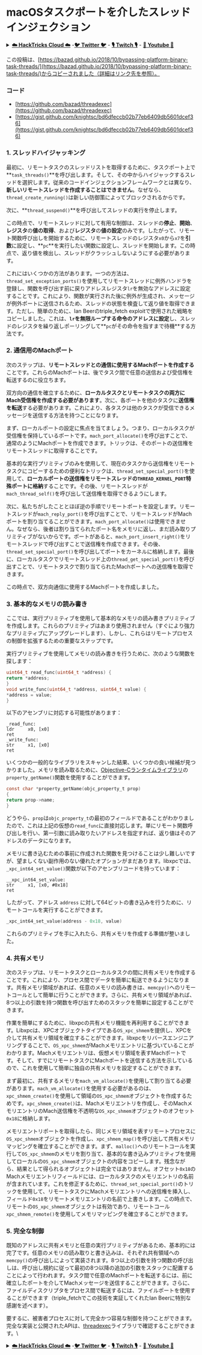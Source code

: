 # macOSタスクポートを介したスレッドインジェクション

<details>

<summary><a href="https://cloud.hacktricks.xyz/pentesting-cloud/pentesting-cloud-methodology"><strong>☁️ HackTricks Cloud ☁️</strong></a> -<a href="https://twitter.com/hacktricks_live"><strong>🐦 Twitter 🐦</strong></a> - <a href="https://www.twitch.tv/hacktricks_live/schedule"><strong>🎙️ Twitch 🎙️</strong></a> - <a href="https://www.youtube.com/@hacktricks_LIVE"><strong>🎥 Youtube 🎥</strong></a></summary>

* **サイバーセキュリティ企業**で働いていますか？ **HackTricksで会社を宣伝**したいですか？または、**PEASSの最新バージョンにアクセスしたり、HackTricksをPDFでダウンロード**したいですか？[**SUBSCRIPTION PLANS**](https://github.com/sponsors/carlospolop)をチェックしてください！
* [**The PEASS Family**](https://opensea.io/collection/the-peass-family)を発見しましょう。独占的な[**NFT**](https://opensea.io/collection/the-peass-family)のコレクションです。
* [**公式のPEASS＆HackTricksのグッズ**](https://peass.creator-spring.com)を手に入れましょう。
* [**💬**](https://emojipedia.org/speech-balloon/) [**Discordグループ**](https://discord.gg/hRep4RUj7f)または[**テレグラムグループ**](https://t.me/peass)に**参加**するか、**Twitter**で**フォロー**してください[**🐦**](https://github.com/carlospolop/hacktricks/tree/7af18b62b3bdc423e11444677a6a73d4043511e9/\[https:/emojipedia.org/bird/README.md)[**@carlospolopm**](https://twitter.com/hacktricks\_live)**。**
* **ハッキングのトリックを共有するには、PRを** [**hacktricks repo**](https://github.com/carlospolop/hacktricks) **と** [**hacktricks-cloud repo**](https://github.com/carlospolop/hacktricks-cloud) **に提出してください。**

</details>

この投稿は、[https://bazad.github.io/2018/10/bypassing-platform-binary-task-threads/](https://bazad.github.io/2018/10/bypassing-platform-binary-task-threads/)からコピーされました（詳細はリンク先を参照）。

### コード

* [https://github.com/bazad/threadexec](https://github.com/bazad/threadexec)
* [https://gist.github.com/knightsc/bd6dfeccb02b77eb6409db5601dcef36](https://gist.github.com/knightsc/bd6dfeccb02b77eb6409db5601dcef36)

### 1. スレッドハイジャッキング

最初に、リモートタスクのスレッドリストを取得するために、タスクポート上で**`task_threads()`**を呼び出します。そして、その中からハイジャックするスレッドを選択します。従来のコードインジェクションフレームワークとは異なり、**新しいリモートスレッドを作成することはできません**。なぜなら、`thread_create_running()`は新しい防御策によってブロックされるからです。

次に、**`thread_suspend()`**を呼び出してスレッドの実行を停止します。

この時点で、リモートスレッドに対して有用な制御は、スレッドの**停止**、**開始**、**レジスタ**の**値の取得**、および**レジスタ**の**値の設定**のみです。したがって、リモート関数呼び出しを開始するために、リモートスレッドのレジスタ`x0`から`x7`を**引数**に設定し、**`pc`**を実行したい関数に設定し、スレッドを開始します。この時点で、返り値を検出し、スレッドがクラッシュしないようにする必要があります。

これにはいくつかの方法があります。一つの方法は、`thread_set_exception_ports()`を使用してリモートスレッドに例外ハンドラを登録し、関数を呼び出す前に戻りアドレスレジスタ`lr`を無効なアドレスに設定することです。これにより、関数が実行された後に例外が生成され、メッセージが例外ポートに送信されるため、スレッドの状態を検査して返り値を取得できます。ただし、簡単のために、Ian Beerのtriple\_fetch exploitで使用された戦略をコピーしました。これは、**`lr`を無限ループする命令のアドレスに設定**し、スレッドのレジスタを繰り返しポーリングして**`pc`がその命令を指すまで待機**する方法です。

### 2. 通信用のMachポート

次のステップは、**リモートスレッドとの通信に使用するMachポートを作成する**ことです。これらのMachポートは、後でタスク間で任意の送信および受信権を転送するのに役立ちます。

双方向の通信を確立するために、**ローカルタスクとリモートタスクの両方にMach受信権を作成する必要があります**。次に、各ポートを他のタスクに**送信権を転送**する必要があります。これにより、各タスクは他のタスクが受信できるメッセージを送信する方法を持つことになります。

まず、ローカルポートの設定に焦点を当てましょう。つまり、ローカルタスクが受信権を保持しているポートです。`mach_port_allocate()`を呼び出すことで、通常のようにMachポートを作成できます。トリックは、そのポートの送信権をリモートスレッドに取得することです。

基本的な実行プリミティブのみを使用して、現在のタスクから送信権をリモートタスクにコピーするための便利なトリックは、`thread_set_special_port()`を使用して、**ローカルポートの送信権をリモートスレッドの`THREAD_KERNEL_PORT`特殊ポートに格納**することです。その後、リモートスレッドが`mach_thread_self()`を呼び出して送信権を取得できるようにします。

次に、私たちがしたこととほぼ逆の手順でリモートポートを設定します。リモートスレッドが`mach_reply_port()`を呼び出すことで、リモートスレッドがMachポートを割り当てることができます。`mach_port_allocate()`は使用できません。なぜなら、後者は割り当てられたポート名をメモリに返し、まだ読み取りプリミティブがないからです。ポートがあると、`mach_port_insert_right()`をリモートスレッドで呼び出すことで送信権を作成できます。その後、`thread_set_special_port()`を呼び出してポートをカーネルに格納します。最後に、ローカルタスクでリモートスレッド上の`thread_get_special_port()`を呼び出すことで、リモートタスクで割り当てられたMachポートへの送信権を取得できます。

この時点で、双方向通信に使用するMachポートを作成しました。
### 3. 基本的なメモリの読み書き <a href="#step-3-basic-memory-readwrite" id="step-3-basic-memory-readwrite"></a>

ここでは、実行プリミティブを使用して基本的なメモリの読み書きプリミティブを作成します。これらのプリミティブはあまり使用されません（すぐにより強力なプリミティブにアップグレードします）、しかし、これらはリモートプロセスの制御を拡張するための重要なステップです。

実行プリミティブを使用してメモリの読み書きを行うために、次のような関数を探します：
```c
uint64_t read_func(uint64_t *address) {
return *address;
}
void write_func(uint64_t *address, uint64_t value) {
*address = value;
}
```
以下のアセンブリに対応する可能性があります：
```
_read_func:
ldr     x0, [x0]
ret
_write_func:
str     x1, [x0]
ret
```
いくつかの一般的なライブラリをスキャンした結果、いくつかの良い候補が見つかりました。メモリを読み取るために、[Objective-Cランタイムライブラリ](https://opensource.apple.com/source/objc4/objc4-723/runtime/objc-runtime-new.mm.auto.html)の`property_getName()`関数を使用することができます。
```c
const char *property_getName(objc_property_t prop)
{
return prop->name;
}
```
どうやら、`prop`は`objc_property_t`の最初のフィールドであることがわかりましたので、これは上記の仮想の`read_func`に直接対応します。単にリモート関数呼び出しを行い、第一引数に読み取りたいアドレスを指定すれば、返り値はそのアドレスのデータになります。

メモリに書き込むための事前に作成された関数を見つけることは少し難しいですが、望ましくない副作用のない優れたオプションがまだあります。libxpcでは、`_xpc_int64_set_value()`関数が以下のアセンブリコードを持っています：
```
__xpc_int64_set_value:
str     x1, [x0, #0x18]
ret
```
したがって、アドレス `address` に対して64ビットの書き込みを行うために、リモートコールを実行することができます。
```c
_xpc_int64_set_value(address - 0x18, value)
```
これらのプリミティブを手に入れたら、共有メモリを作成する準備が整いました。

### 4. 共有メモリ

次のステップは、リモートタスクとローカルタスクの間に共有メモリを作成することです。これにより、プロセス間でデータを簡単に転送できるようになります。共有メモリ領域があれば、任意のメモリの読み書きは、`memcpy()`へのリモートコールとして簡単に行うことができます。さらに、共有メモリ領域があれば、8つ以上の引数を持つ関数を呼び出すためのスタックを簡単に設定することができます。

作業を簡単にするために、libxpcの共有メモリ機能を再利用することができます。Libxpcは、XPCオブジェクトタイプである`OS_xpc_shmem`を提供し、XPCを介して共有メモリ領域を確立することができます。libxpcをリバースエンジニアリングすることで、`OS_xpc_shmem`がMachメモリエントリに基づいていることがわかります。Machメモリエントリは、仮想メモリ領域を表すMachポートです。そして、すでにリモートタスクにMachポートを送信する方法を示しているので、これを使用して簡単に独自の共有メモリを設定することができます。

まず最初に、共有するメモリを`mach_vm_allocate()`を使用して割り当てる必要があります。`mach_vm_allocate()`を使用する必要があるのは、`xpc_shmem_create()`を使用して領域の`OS_xpc_shmem`オブジェクトを作成するためです。`xpc_shmem_create()`は、Machメモリエントリを作成し、そのMachメモリエントリのMach送信権を不透明な`OS_xpc_shmem`オブジェクトのオフセット`0x18`に格納します。

メモリエントリポートを取得したら、同じメモリ領域を表すリモートプロセスに`OS_xpc_shmem`オブジェクトを作成し、`xpc_shmem_map()`を呼び出して共有メモリマッピングを確立することができます。まず、`malloc()`へのリモートコールを実行して`OS_xpc_shmem`のメモリを割り当て、基本的な書き込みプリミティブを使用してローカルの`OS_xpc_shmem`オブジェクトの内容をコピーします。残念ながら、結果として得られるオブジェクトは完全ではありません。オフセット`0x18`のMachメモリエントリフィールドには、ローカルタスクのメモリエントリの名前が含まれています。これを修正するために、`thread_set_special_port()`のトリックを使用して、リモートタスクにMachメモリエントリへの送信権を挿入し、フィールド`0x18`をリモートメモリエントリの名前で上書きします。この時点で、リモートの`OS_xpc_shmem`オブジェクトは有効であり、リモートコール`xpc_shmem_remote()`を使用してメモリマッピングを確立することができます。

### 5. 完全な制御 <a href="#step-5-full-control" id="step-5-full-control"></a>

既知のアドレスに共有メモリと任意の実行プリミティブがあるため、基本的には完了です。任意のメモリの読み取りと書き込みは、それぞれ共有領域への`memcpy()`の呼び出しによって実装されます。8つ以上の引数を持つ関数の呼び出しは、呼び出し規約に従って最初の8つ以降の追加の引数をスタックに配置することによって行われます。タスク間で任意のMachポートを転送するには、前に確立したポートを介してMachメッセージを送信することができます。さらに、ファイルディスクリプタをプロセス間で転送するには、ファイルポートを使用することができます（triple\_fetchでこの技術を実証してくれたIan Beerに特別な感謝を述べます）。

要するに、被害者プロセスに対して完全かつ容易な制御を持つことができます。完全な実装と公開されたAPIは、[threadexec](https://github.com/bazad/threadexec)ライブラリで確認することができます。\






<details>

<summary><a href="https://cloud.hacktricks.xyz/pentesting-cloud/pentesting-cloud-methodology"><strong>☁️ HackTricks Cloud ☁️</strong></a> -<a href="https://twitter.com/hacktricks_live"><strong>🐦 Twitter 🐦</strong></a> - <a href="https://www.twitch.tv/hacktricks_live/schedule"><strong>🎙️ Twitch 🎙️</strong></a> - <a href="https://www.youtube.com/@hacktricks_LIVE"><strong>🎥 Youtube 🎥</strong></a></summary>

* **サイバーセキュリティ企業で働いていますか？ HackTricksであなたの会社を宣伝したいですか？または、PEASSの最新バージョンにアクセスしたり、HackTricksをPDFでダウンロードしたりしたいですか？[**SUBSCRIPTION PLANS**](https://github.com/sponsors/carlospolop)をチェックしてください！**
* [**The PEASS Family**](https://opensea.io/collection/the-peass-family)を発見しましょう、私たちの独占的な[**NFT**](https://opensea.io/collection/the-peass-family)のコレクション
* [**公式のPEASS＆HackTricksのグッズ**](https://peass.creator-spring.com)を手に入れましょう
* [**💬**](https://emojipedia.org/speech-balloon/) [**Discordグループ**](https://discord.gg/hRep4RUj7f)または[**Telegramグループ**](https://t.me/peass)に参加するか、**Twitter** [**🐦**](https://github.com/carlospolop/hacktricks/tree/7af18b62b3bdc423e11444677a6a73d4043511e9/\[https:/emojipedia.org/bird/README.md)[**@carlospolopm**](https://twitter.com/hacktricks\_live)**をフォローしてください。**
* **ハッキングのトリックを共有するには、PRを** [**hacktricks repo**](https://github.com/carlospolop/hacktricks) **と** [**hacktricks-cloud repo**](https://github.com/carlospolop/hacktricks-cloud) **に送信してください。**

</details>
